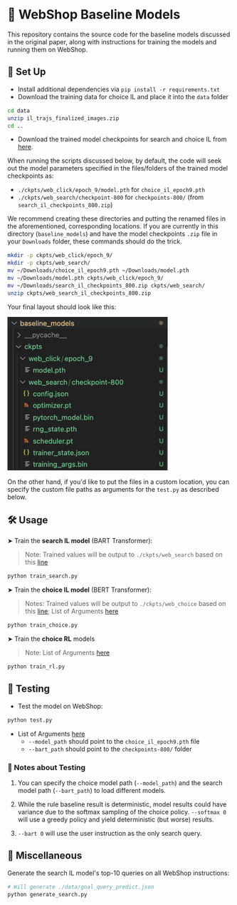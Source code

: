 # 🤖 WebShop Baseline Models

This repository contains the source code for the baseline models discussed in the original paper, along with instructions for training the models and running them on WebShop.
## 🚀 Set Up
* Install additional dependencies via `pip install -r requirements.txt`
* Download the training data for choice IL and place it into the `data` folder
```bash
cd data
unzip il_trajs_finalized_images.zip
cd ..
```
* Download the trained model checkpoints for search and choice IL from [here](https://drive.google.com/drive/folders/1liZmB1J38yY_zsokJAxRfN8xVO1B_YmD?usp=sharing).

When running the scripts discussed below, by default, the code will seek out the model parameters specified in the files/folders of the trained model checkpoints as:
* `./ckpts/web_click/epoch_9/model.pth` for `choice_il_epoch9.pth`
* `./ckpts/web_search/checkpoint-800` for `checkpoints-800/` (from `search_il_checkpoints_800.zip`)

We recommend creating these directories and putting the renamed files in the aforementioned, corresponding locations. If you are currently in this directory (`baseline_models`) and have the model checkpoints `.zip` file in your `Downloads` folder, these commands should do the trick.
```bash
mkdir -p ckpts/web_click/epoch_9/
mkdir -p ckpts/web_search/
mv ~/Downloads/choice_il_epoch9.pth ~/Downloads/model.pth
mv ~/Downloads/model.pth ckpts/web_click/epoch_9/
mv ~/Downloads/search_il_checkpoints_800.zip ckpts/web_search/
unzip ckpts/web_search_il_checkpoints_800.zip
```

Your final layout should look like this:
<p float="left">
    <img src="../assets/model_ckpts.png">
</p>


On the other hand, if you'd like to put the files in a custom location, you can specify the custom file paths as arguments for the `test.py` as described below.

## 🛠️ Usage
➤ Train the **search IL model** (BART Transformer):
> Note: Trained values will be output to `./ckpts/web_search` based on this [line](https://github.com/princeton-nlp/WebShop/blob/master/baseline_models/train_search_il.py#L119)
```bash
python train_search.py
```

➤ Train the **choice IL model** (BERT Transformer):
> Notes: Trained values will be output to `./ckpts/web_choice` based on this [line](https://github.com/princeton-nlp/WebShop/blob/master/baseline_models/train_choice_il.py#L299); List of Arguments [here](https://github.com/princeton-nlp/WebShop/blob/master/baseline_models/train_choice_il.py#L213) 
```bash
python train_choice.py
```

➤ Train the **choice RL** models
> Note: List of Arguments [here](https://github.com/princeton-nlp/WebShop/blob/master/baseline_models/train_rl.py#L171)
```bash
python train_rl.py
```

## 🧪 Testing
- Test the model on WebShop:
```bash
python test.py
```
- List of Arguments [here](https://github.com/princeton-nlp/WebShop/blob/master/baseline_models/test.py#L86)
    - `--model_path` should point to the `choice_il_epoch9.pth` file
    - `--bart_path` should point to the `checkpoints-800/` folder

### 📙 Notes about Testing
1. You can specify the choice model path (`--model_path`) and the search model path (`--bart_path`) to load different models. 
    
2. While the rule baseline result is deterministic, model results could have variance due to the softmax sampling of the choice policy. `--softmax 0` will use a greedy policy and yield deterministic (but worse) results.

3. `--bart 0` will use the user instruction as the only search query.

## 🔀 Miscellaneous
Generate the search IL model's top-10 queries on all WebShop instructions:
```bash
# Will generate ./data/goal_query_predict.json
python generate_search.py
```


